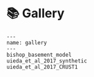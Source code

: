 # 📚 Gallery

```{nbgallery}
---
name: gallery
---
bishop_basement_model
uieda_et_al_2017_synthetic
uieda_et_al_2017_CRUST1
```

